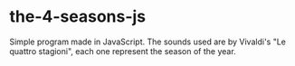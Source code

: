 # the-4-seasons-js

Simple program made in JavaScript.
The sounds used are by Vivaldi's "Le quattro stagioni", each one represent the season of the year.